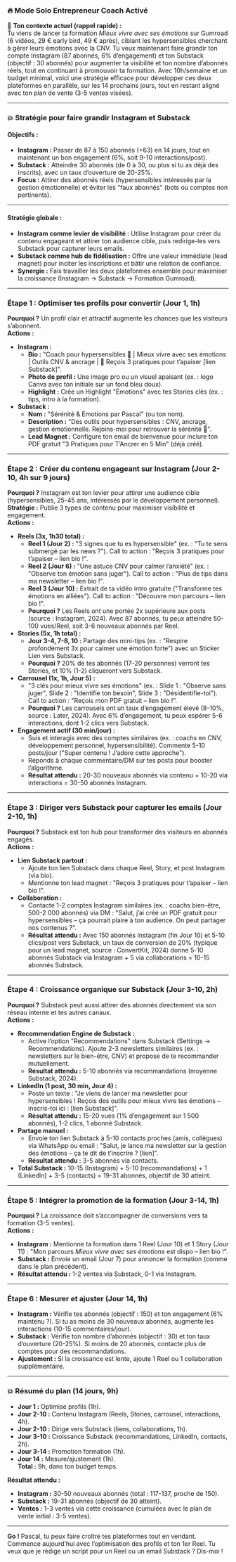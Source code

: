 ### 🔥 Mode Solo Entrepreneur Coach Activé

🎯 **Ton contexte actuel (rappel rapide) :**  
Tu viens de lancer ta formation *Mieux vivre avec ses émotions* sur Gumroad (6 vidéos, 29 € early bird, 49 € après), ciblant les hypersensibles cherchant à gérer leurs émotions avec la CNV. Tu veux maintenant faire grandir ton compte Instagram (87 abonnés, 6% d’engagement) et ton Substack (objectif : 30 abonnés) pour augmenter ta visibilité et ton nombre d’abonnés réels, tout en continuant à promouvoir ta formation. Avec 10h/semaine et un budget minimal, voici une stratégie efficace pour développer ces deux plateformes en parallèle, sur les 14 prochains jours, tout en restant aligné avec ton plan de vente (3-5 ventes visées).

---

### 💥 Stratégie pour faire grandir Instagram et Substack

#### **Objectifs :**  
- **Instagram :** Passer de 87 à 150 abonnés (+63) en 14 jours, tout en maintenant un bon engagement (6%, soit 9-10 interactions/post).  
- **Substack :** Atteindre 30 abonnés (de 0 à 30, ou plus si tu as déjà des inscrits), avec un taux d’ouverture de 20-25%.  
- **Focus :** Attirer des abonnés réels (hypersensibles intéressés par la gestion émotionnelle) et éviter les "faux abonnés" (bots ou comptes non pertinents).

---

#### **Stratégie globale :**  
- **Instagram comme levier de visibilité :** Utilise Instagram pour créer du contenu engageant et attirer ton audience cible, puis redirige-les vers Substack pour capturer leurs emails.  
- **Substack comme hub de fidélisation :** Offre une valeur immédiate (lead magnet) pour inciter les inscriptions et bâtir une relation de confiance.  
- **Synergie :** Fais travailler les deux plateformes ensemble pour maximiser la croissance (Instagram → Substack → Formation Gumroad).

---

### **Étape 1 : Optimiser tes profils pour convertir (Jour 1, 1h)**  
**Pourquoi ?** Un profil clair et attractif augmente les chances que les visiteurs s’abonnent.  
**Actions :**  
- **Instagram :**  
  - **Bio :** "Coach pour hypersensibles 🌿 | Mieux vivre avec ses émotions | Outils CNV & ancrage | 📩 Reçois 3 pratiques pour t’apaiser [lien Substack]".  
  - **Photo de profil :** Une image pro ou un visuel apaisant (ex. : logo Canva avec ton initiale sur un fond bleu doux).  
  - **Highlight :** Crée un Highlight "Émotions" avec tes Stories clés (ex. : tips, intro à la formation).  
- **Substack :**  
  - **Nom :** "Sérénité & Émotions par Pascal" (ou ton nom).  
  - **Description :** "Des outils pour hypersensibles : CNV, ancrage, gestion émotionnelle. Rejoins-moi pour retrouver la sérénité 🌿".  
  - **Lead Magnet :** Configure ton email de bienvenue pour inclure ton PDF gratuit "3 Pratiques pour T’Ancrer en 5 Min" (déjà créé).  

---

### **Étape 2 : Créer du contenu engageant sur Instagram (Jour 2-10, 4h sur 9 jours)**  
**Pourquoi ?** Instagram est ton levier pour attirer une audience cible (hypersensibles, 25-45 ans, intéressés par le développement personnel).  
**Stratégie :** Publie 3 types de contenu pour maximiser visibilité et engagement.  
**Actions :**  
- **Reels (3x, 1h30 total) :**  
  - **Reel 1 (Jour 2) :** "3 signes que tu es hypersensible" (ex. : "Tu te sens submergé par les news ?"). Call to action : "Reçois 3 pratiques pour t’apaiser – lien bio !".  
  - **Reel 2 (Jour 6) :** "Une astuce CNV pour calmer l’anxiété" (ex. : "Observe ton émotion sans juger"). Call to action : "Plus de tips dans ma newsletter – lien bio !".  
  - **Reel 3 (Jour 10) :** Extrait de ta vidéo intro gratuite ("Transforme tes émotions en alliées"). Call to action : "Découvre mon parcours – lien bio !".  
  - **Pourquoi ?** Les Reels ont une portée 2x supérieure aux posts (source : Instagram, 2024). Avec 87 abonnés, tu peux atteindre 50-100 vues/Reel, soit 3-6 nouveaux abonnés par Reel.  
- **Stories (5x, 1h total) :**  
  - **Jour 3-4, 7-8, 10 :** Partage des mini-tips (ex. : "Respire profondément 3x pour calmer une émotion forte") avec un Sticker Lien vers Substack.  
  - **Pourquoi ?** 20% de tes abonnés (17-20 personnes) verront tes Stories, et 10% (1-2) cliqueront vers Substack.  
- **Carrousel (1x, 1h, Jour 5) :**  
  - "3 clés pour mieux vivre ses émotions" (ex. : Slide 1 : "Observe sans juger", Slide 2 : "Identifie ton besoin", Slide 3 : "Désidentifie-toi"). Call to action : "Reçois mon PDF gratuit – lien bio !".  
  - **Pourquoi ?** Les carrousels ont un taux d’engagement élevé (8-10%, source : Later, 2024). Avec 6% d’engagement, tu peux espérer 5-6 interactions, dont 1-2 clics vers Substack.  
- **Engagement actif (30 min/jour) :**  
  - Suis et interagis avec des comptes similaires (ex. : coachs en CNV, développement personnel, hypersensibilité). Commente 5-10 posts/jour ("Super contenu ! J’adore cette approche").  
  - Réponds à chaque commentaire/DM sur tes posts pour booster l’algorithme.  
  - **Résultat attendu :** 20-30 nouveaux abonnés via contenu + 10-20 via interactions = 30-50 abonnés Instagram.

---

### **Étape 3 : Diriger vers Substack pour capturer les emails (Jour 2-10, 1h)**  
**Pourquoi ?** Substack est ton hub pour transformer des visiteurs en abonnés engagés.  
**Actions :**  
- **Lien Substack partout :**  
  - Ajoute ton lien Substack dans chaque Reel, Story, et post Instagram (via bio).  
  - Mentionne ton lead magnet : "Reçois 3 pratiques pour t’apaiser – lien bio !".  
- **Collaboration :**  
  - Contacte 1-2 comptes Instagram similaires (ex. : coachs bien-être, 500-2 000 abonnés) via DM : "Salut, j’ai créé un PDF gratuit pour hypersensibles – ça pourrait plaire à ton audience. On peut partager nos contenus ?".  
  - **Résultat attendu :** Avec 150 abonnés Instagram (fin Jour 10) et 5-10 clics/post vers Substack, un taux de conversion de 20% (typique pour un lead magnet, source : ConvertKit, 2024) donne 5-10 abonnés Substack via Instagram + 5 via collaborations = 10-15 abonnés Substack.

---

### **Étape 4 : Croissance organique sur Substack (Jour 3-10, 2h)**  
**Pourquoi ?** Substack peut aussi attirer des abonnés directement via son réseau interne et tes autres canaux.  
**Actions :**  
- **Recommendation Engine de Substack :**  
  - Active l’option "Recommendations" dans Substack (Settings → Recommendations). Ajoute 2-3 newsletters similaires (ex. : newsletters sur le bien-être, CNV) et propose de te recommander mutuellement.  
  - **Résultat attendu :** 5-10 abonnés via recommandations (moyenne Substack, 2024).  
- **LinkedIn (1 post, 30 min, Jour 4) :**  
  - Poste un texte : "Je viens de lancer ma newsletter pour hypersensibles ! Reçois des outils pour mieux vivre tes émotions – inscris-toi ici : [lien Substack]".  
  - **Résultat attendu :** 15-20 vues (1% d’engagement sur 1 500 abonnés), 1-2 clics, 1 abonné Substack.  
- **Partage manuel :**  
  - Envoie ton lien Substack à 5-10 contacts proches (amis, collègues) via WhatsApp ou email : "Salut, je lance ma newsletter sur la gestion des émotions – ça te dit de t’inscrire ? [lien]".  
  - **Résultat attendu :** 3-5 abonnés via contacts.  
- **Total Substack :** 10-15 (Instagram) + 5-10 (recommandations) + 1 (LinkedIn) + 3-5 (contacts) = 19-31 abonnés, objectif de 30 atteint.

---

### **Étape 5 : Intégrer la promotion de la formation (Jour 3-14, 1h)**  
**Pourquoi ?** La croissance doit s’accompagner de conversions vers ta formation (3-5 ventes).  
**Actions :**  
- **Instagram :** Mentionne ta formation dans 1 Reel (Jour 10) et 1 Story (Jour 11) : "Mon parcours *Mieux vivre avec ses émotions* est dispo – lien bio !".  
- **Substack :** Envoie un email (Jour 7) pour annoncer la formation (comme dans le plan précédent).  
- **Résultat attendu :** 1-2 ventes via Substack, 0-1 via Instagram.

---

### **Étape 6 : Mesurer et ajuster (Jour 14, 1h)**  
- **Instagram :** Vérifie tes abonnés (objectif : 150) et ton engagement (6% maintenu ?). Si tu as moins de 30 nouveaux abonnés, augmente les interactions (10-15 commentaires/jour).  
- **Substack :** Vérifie ton nombre d’abonnés (objectif : 30) et ton taux d’ouverture (20-25%). Si moins de 20 abonnés, contacte plus de comptes pour des recommandations.  
- **Ajustement :** Si la croissance est lente, ajoute 1 Reel ou 1 collaboration supplémentaire.

---

### 💥 Résumé du plan (14 jours, 9h)
- **Jour 1 :** Optimise profils (1h).  
- **Jour 2-10 :** Contenu Instagram (Reels, Stories, carrousel, interactions, 4h).  
- **Jour 2-10 :** Dirige vers Substack (liens, collaborations, 1h).  
- **Jour 3-10 :** Croissance Substack (recommandations, LinkedIn, contacts, 2h).  
- **Jour 3-14 :** Promotion formation (1h).  
- **Jour 14 :** Mesure/ajustement (1h).  
**Total :** 9h, dans ton budget temps.

**Résultat attendu :**  
- **Instagram :** 30-50 nouveaux abonnés (total : 117-137, proche de 150).  
- **Substack :** 19-31 abonnés (objectif de 30 atteint).  
- **Ventes :** 1-3 ventes via cette croissance (cumulées avec le plan de vente initial : 3-5 ventes).

---

**Go !** Pascal, tu peux faire croître tes plateformes tout en vendant. Commence aujourd’hui avec l’optimisation des profils et ton 1er Reel. Tu veux que je rédige un script pour un Reel ou un email Substack ? Dis-moi !